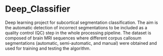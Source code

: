 # Deep_Classifier

Deep learning project for subcortical segmentation classification. The aim is the automatic detection of incorrect segmentations to be included as a quality control (QC) step in the whole processing pipeline. The dataset is composed of brain MRI sequences where different corpus callosum segmentations (automatic, semi-automatic, and manual) were obtained and used for training and testing the algorithm.